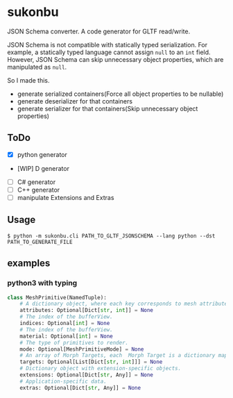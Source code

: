 # sukonbu

JSON Schema converter.
A code generator for GLTF read/write.

JSON Schema is not compatible with statically typed serialization.
For example, a statically typed language cannot assign `null` to an `int` field.
However, JSON Schema can skip unnecessary object properties, which are manipulated as `null`.

So I made this.

* generate serialized containers(Force all object properties to be nullable)
* generate deserializer for that containers
* generate serializer for that containers(Skip unnecessary object properties)

## ToDo

* [x] python generator
* [WIP] D generator
* [ ] C# generator
* [ ] C++ generator
* [ ] manipulate Extensions and Extras

## Usage

```
$ python -m sukonbu.cli PATH_TO_GLTF_JSONSCHEMA --lang python --dst PATH_TO_GENERATE_FILE
```

## examples

### python3 with typing

```py
class MeshPrimitive(NamedTuple):
    # A dictionary object, where each key corresponds to mesh attribute semantic and each value is the index of the accessor containing attribute's data.
    attributes: Optional[Dict[str, int]] = None
    # The index of the bufferView.
    indices: Optional[int] = None
    # The index of the bufferView.
    material: Optional[int] = None
    # The type of primitives to render.
    mode: Optional[MeshPrimitiveMode] = None
    # An array of Morph Targets, each  Morph Target is a dictionary mapping attributes (only `POSITION`, `NORMAL`, and `TANGENT` supported) to their deviations in the Morph Target.
    targets: Optional[List[Dict[str, int]]] = None
    # Dictionary object with extension-specific objects.
    extensions: Optional[Dict[str, Any]] = None
    # Application-specific data.
    extras: Optional[Dict[str, Any]] = None
```
